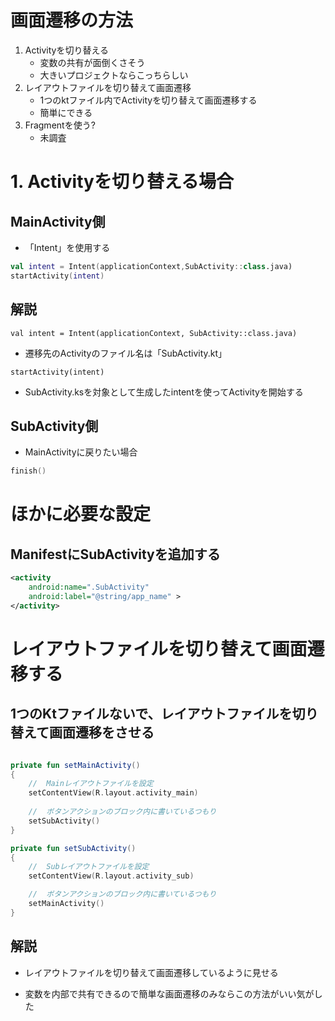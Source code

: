 # 画面遷移の方法
1. Activityを切り替える
    - 変数の共有が面倒くさそう
    - 大きいプロジェクトならこっちらしい
2. レイアウトファイルを切り替えて画面遷移
    - 1つのktファイル内でActivityを切り替えて画面遷移する
    - 簡単にできる
3. Fragmentを使う?
    - 未調査

# 1. Activityを切り替える場合

## MainActivity側
- 「Intent」を使用する
```Kotlin
val intent = Intent(applicationContext,SubActivity::class.java)
startActivity(intent)
```

## 解説
```
val intent = Intent(applicationContext, SubActivity::class.java)
```
- 遷移先のActivityのファイル名は「SubActivity.kt」

```
startActivity(intent)
```

- SubActivity.ksを対象として生成したintentを使ってActivityを開始する

## SubActivity側
-   MainActivityに戻りたい場合
```kotlin
finish()
```

# ほかに必要な設定
## ManifestにSubActivityを追加する
```xml
<activity
    android:name=".SubActivity"
    android:label="@string/app_name" >
</activity>
```

# レイアウトファイルを切り替えて画面遷移する
## 1つのKtファイルないで、レイアウトファイルを切り替えて画面遷移をさせる
```kt

private fun setMainActivity()
{
    //  Mainレイアウトファイルを設定
    setContentView(R.layout.activity_main)
    
    //  ボタンアクションのブロック内に書いているつもり
    setSubActivity()
}

private fun setSubActivity()
{
    //  Subレイアウトファイルを設定
    setContentView(R.layout.activity_sub)

    //  ボタンアクションのブロック内に書いているつもり
    setMainActivity()
}
```

## 解説
- レイアウトファイルを切り替えて画面遷移しているように見せる

- 変数を内部で共有できるので簡単な画面遷移のみならこの方法がいい気がした
